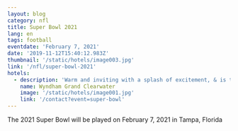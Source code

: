 ```yaml
---
layout: blog
category: nfl
title: Super Bowl 2021
lang: en
tags: football
eventdate: 'February 7, 2021'
date: '2019-11-12T15:40:12.983Z'
thumbnail: '/static/hotels/image003.jpg'
link: '/nfl/super-bowl-2021'
hotels:
  - description: 'Warm and inviting with a splash of excitement, & is the newest hotel lining the scenic Gulf shore.'
    name: Wyndham Grand Clearwater
    image: '/static/hotels/image001.jpg'
    link: '/contact?event=super-bowl'
---
```

The 2021 Super Bowl will be played on February 7, 2021 in Tampa, Florida

